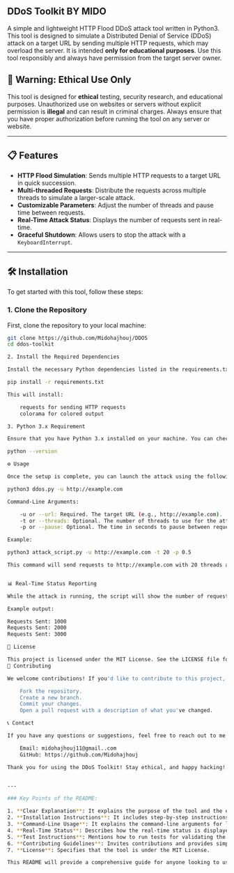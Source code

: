 ## DDoS Toolkit BY MIDO

A simple and lightweight HTTP Flood DDoS attack tool written in Python3. This tool is designed to simulate a Distributed Denial of Service (DDoS) attack on a target URL by sending multiple HTTP requests, which may overload the server. It is intended **only for educational purposes**. Use this tool responsibly and always have permission from the target server owner.

## 🚨 **Warning: Ethical Use Only**
This tool is designed for **ethical** testing, security research, and educational purposes. Unauthorized use on websites or servers without explicit permission is **illegal** and can result in criminal charges. Always ensure that you have proper authorization before running the tool on any server or website.

---

## 📋 Features

- **HTTP Flood Simulation**: Sends multiple HTTP requests to a target URL in quick succession.
- **Multi-threaded Requests**: Distribute the requests across multiple threads to simulate a larger-scale attack.
- **Customizable Parameters**: Adjust the number of threads and pause time between requests.
- **Real-Time Attack Status**: Displays the number of requests sent in real-time.
- **Graceful Shutdown**: Allows users to stop the attack with a `KeyboardInterrupt`.

---

## 🛠️ Installation

To get started with this tool, follow these steps:

### 1. Clone the Repository

First, clone the repository to your local machine:

```bash
git clone https://github.com/Midohajhouj/DDOS
cd ddos-toolkit

2. Install the Required Dependencies

Install the necessary Python dependencies listed in the requirements.txt file:

pip install -r requirements.txt

This will install:

    requests for sending HTTP requests
    colorama for colored output

3. Python 3.x Requirement

Ensure that you have Python 3.x installed on your machine. You can check the version with:

python --version

⚙️ Usage

Once the setup is complete, you can launch the attack using the following command:

python3 ddos.py -u http://example.com 

Command-Line Arguments:

    -u or --url: Required. The target URL (e.g., http://example.com).
    -t or --threads: Optional. The number of threads to use for the attack. Default is 10.
    -p or --pause: Optional. The time in seconds to pause between requests. Default is 0.1 seconds.

Example:

python3 attack_script.py -u http://example.com -t 20 -p 0.5

This command will send requests to http://example.com with 20 threads and a 0.5-second pause between each request.


📊 Real-Time Status Reporting

While the attack is running, the script will show the number of requests sent in real-time. The status will be updated every second and displayed on the console.

Example output:

Requests Sent: 1000
Requests Sent: 2000
Requests Sent: 3000

📄 License

This project is licensed under the MIT License. See the LICENSE file for details.
🤝 Contributing

We welcome contributions! If you'd like to contribute to this project, feel free to open an issue or a pull request. Make sure to follow the guidelines below:

    Fork the repository.
    Create a new branch.
    Commit your changes.
    Open a pull request with a description of what you've changed.

📞 Contact

If you have any questions or suggestions, feel free to reach out to me:

    Email: midohajhouj11@gmail..com
    GitHub: https://github.com/Midohajhouj

Thank you for using the DDoS Toolkit! Stay ethical, and happy hacking! 💻🎉


---

### Key Points of the README:

1. **Clear Explanation**: It explains the purpose of the tool and the ethical usage warnings.
2. **Installation Instructions**: It includes step-by-step instructions to set up the project locally.
3. **Command-Line Usage**: It explains the command-line arguments for launching the attack.
4. **Real-Time Status**: Describes how the real-time status is displayed during the attack.
5. **Test Instructions**: Mentions how to run tests for validating the tool’s functions.
6. **Contributing Guidelines**: Invites contributions and provides simple guidelines.
7. **License**: Specifies that the tool is under the MIT License.

This README will provide a comprehensive guide for anyone looking to use or contribute to the project.

